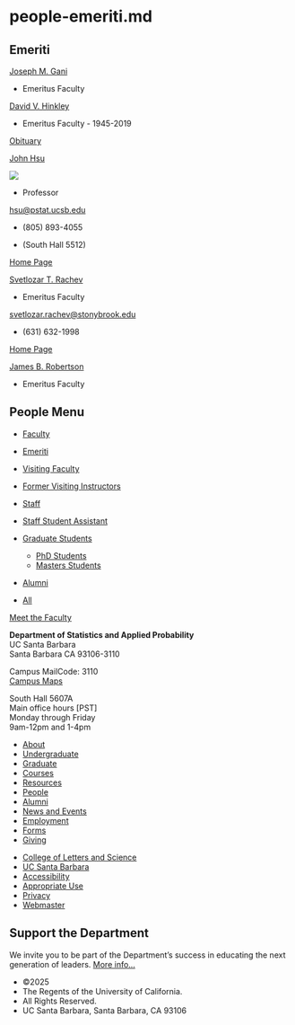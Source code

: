 # people-emeriti.md

## Emeriti

[Joseph M. Gani](/people/joseph-m-gani)

- Emeritus Faculty

[David V. Hinkley](/people/david-v-hinkley)

- Emeritus Faculty - 1945-2019

[Obituary](https://chancellor.ucsb.edu/memos/2019-01-31-sad-news-professor-emeritus-david-hinkley)

[John Hsu](/people/john-hsu)

[![](https://www.pstat.ucsb.edu/sites/default/files/styles/people_view/public/people/photo/hsu.jpg?itok=3PKZ73Hb)](/people/john-hsu)

- Professor

[hsu@pstat.ucsb.edu](mailto:hsu@pstat.ucsb.edu)

- (805) 893-4055

<!--THE END-->

- (South Hall 5512)

[Home Page](http://www.pstat.ucsb.edu/faculty/John_Hsu/)

[Svetlozar T. Rachev](/people/svetlozar-t-rachev)

- Emeritus Faculty

[svetlozar.rachev@stonybrook.edu](mailto:svetlozar.rachev@stonybrook.edu)

- (631) 632-1998

[Home Page](http://www.math.ttu.edu/~srachev/)

[James B. Robertson](/people/james-b-robertson)

- Emeritus Faculty

## People Menu

- [Faculty](/people/academic "Faculty")
- [Emeriti](/people/emeriti "Emeriti")
- [Visiting Faculty](/people/visiting "Visiting Faculty")
- [Former Visiting Instructors](/people/lecturer "Former Visiting Instructors")
- [Staff](/people/staff)
- [Staff Student Assistant](/people/researcher "Staff Student Assistant")
- [Graduate Students](/people/student "Graduate Students")
  
  - [PhD Students](/people/student/phd "PhD Students")
  - [Masters Students](/people/student/masters "Masters Students")
- [Alumni](/people/alumni)
- [All](/people/all)

[Meet the Faculty](/people/meet-the-faculty)

**Department of Statistics and Applied Probability**  
UC Santa Barbara  
Santa Barbara CA 93106-3110

Campus MailCode: 3110  
[Campus Maps](http://www.aw.id.ucsb.edu/maps/)

South Hall 5607A  
Main office hours \[PST]  
Monday through Friday  
9am-12pm and 1-4pm

- [About](/about "About")
- [Undergraduate](/undergrad)
- [Graduate](/graduate)
- [Courses](/courses)
- [Resources](/resources "Resources")
- [People](/people)
- [Alumni](/alumni "Undergraduate Alumni")
- [News and Events](/news)
- [Employment](/about/employment "Employment")
- [Forms](/forms "Forms")
- [Giving](/giving "Giving")

<!--THE END-->

- [College of Letters and Science](http://www.college.ucsb.edu "College of Letters and Science")
- [UC Santa Barbara](http://www.ucsb.edu "UC Santa Barbara")
- [Accessibility](/accessibility "Accessibility")
- [Appropriate Use](http://www.policy.ucsb.edu/terms_of_use/ "Appropriate Use")
- [Privacy](http://www.policy.ucsb.edu/privacy-notification/ "Privacy")
- [Webmaster](mailto:help@pstat.ucsb.edu "Webmaster")

## Support the Department

We invite you to be part of the Department’s success in educating the next generation of leaders. [More info...](/giving)

- ©2025
- The Regents of the University of California.
- All Rights Reserved.
- UC Santa Barbara, Santa Barbara, CA 93106